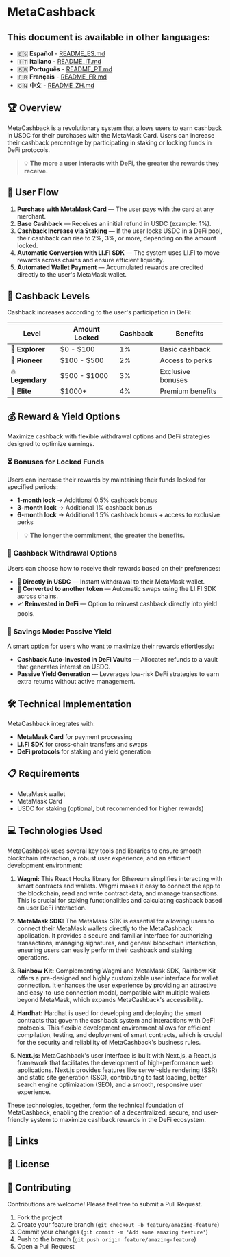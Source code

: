 # MetaCashback

## This document is available in other languages:
- 🇪🇸 **Español** - [README_ES.md](README_ES.md)
- 🇮🇹 **Italiano** - [README_IT.md](README_IT.md)
- 🇧🇷 **Português** - [README_PT.md](README_PT.md)
- 🇫🇷 **Français** - [README_FR.md](README_FR.md)
- 🇨🇳 **中文** - [README_ZH.md](README_ZH.md)

## 🏆 Overview

MetaCashback is a revolutionary system that allows users to earn cashback in USDC for their purchases with the MetaMask Card. Users can increase their cashback percentage by participating in staking or locking funds in DeFi protocols.

> 💡 **The more a user interacts with DeFi, the greater the rewards they receive.**

## 🚀 User Flow

1. **Purchase with MetaMask Card** — The user pays with the card at any merchant.
2. **Base Cashback** — Receives an initial refund in USDC (example: 1%).
3. **Cashback Increase via Staking** — If the user locks USDC in a DeFi pool, their cashback can rise to 2%, 3%, or more, depending on the amount locked.
4. **Automatic Conversion with LI.FI SDK** — The system uses LI.FI to move rewards across chains and ensure efficient liquidity.
5. **Automated Wallet Payment** — Accumulated rewards are credited directly to the user's MetaMask wallet.

## 🎯 Cashback Levels

Cashback increases according to the user's participation in DeFi:

| Level | Amount Locked | Cashback | Benefits |
|-------|--------------|----------|----------|
| 🔰 **Explorer** | $0 - $100 | 1% | Basic cashback |
| 🚀 **Pioneer** | $100 - $500 | 2% | Access to perks |
| 🔥 **Legendary** | $500 - $1000 | 3% | Exclusive bonuses |
| 👑 **Elite** | $1000+ | 4% | Premium benefits |

## 💰 Reward & Yield Options

Maximize cashback with flexible withdrawal options and DeFi strategies designed to optimize earnings.

### ⏳ Bonuses for Locked Funds

Users can increase their rewards by maintaining their funds locked for specified periods:

- **1-month lock** → Additional 0.5% cashback bonus
- **3-month lock** → Additional 1% cashback bonus
- **6-month lock** → Additional 1.5% cashback bonus + access to exclusive perks

> 💡 **The longer the commitment, the greater the benefits.**

### 🔄 Cashback Withdrawal Options

Users can choose how to receive their rewards based on their preferences:

- **💸 Directly in USDC** — Instant withdrawal to their MetaMask wallet.
- **🔄 Converted to another token** — Automatic swaps using the LI.FI SDK across chains.
- **📈 Reinvested in DeFi** — Option to reinvest cashback directly into yield pools.

### 🏦 Savings Mode: Passive Yield

A smart option for users who want to maximize their rewards effortlessly:

- **Cashback Auto-Invested in DeFi Vaults** — Allocates refunds to a vault that generates interest on USDC.
- **Passive Yield Generation** — Leverages low-risk DeFi strategies to earn extra returns without active management.

## 🛠️ Technical Implementation

MetaCashback integrates with:

- **MetaMask Card** for payment processing
- **LI.FI SDK** for cross-chain transfers and swaps
- **DeFi protocols** for staking and yield generation

## 📋 Requirements

- MetaMask wallet
- MetaMask Card
- USDC for staking (optional, but recommended for higher rewards)

## 💻 Technologies Used
MetaCashback uses several key tools and libraries to ensure smooth blockchain interaction, a robust user experience, and an efficient development environment:

1. **Wagmi:** This React Hooks library for Ethereum simplifies interacting with smart contracts and wallets. Wagmi makes it easy to connect the app to the blockchain, read and write contract data, and manage transactions. This is crucial for staking functionalities and calculating cashback based on user DeFi interaction.

2. **MetaMask SDK:** The MetaMask SDK is essential for allowing users to connect their MetaMask wallets directly to the MetaCashback application. It provides a secure and familiar interface for authorizing transactions, managing signatures, and general blockchain interaction, ensuring users can easily perform their cashback and staking operations.

3. **Rainbow Kit:** Complementing Wagmi and MetaMask SDK, Rainbow Kit offers a pre-designed and highly customizable user interface for wallet connection. It enhances the user experience by providing an attractive and easy-to-use connection modal, compatible with multiple wallets beyond MetaMask, which expands MetaCashback's accessibility.

4. **Hardhat:** Hardhat is used for developing and deploying the smart contracts that govern the cashback system and interactions with DeFi protocols. This flexible development environment allows for efficient compilation, testing, and deployment of smart contracts, which is crucial for the security and reliability of MetaCashback's business rules.

5. **Next.js:** MetaCashback's user interface is built with Next.js, a React.js framework that facilitates the development of high-performance web applications. Next.js provides features like server-side rendering (SSR) and static site generation (SSG), contributing to fast loading, better search engine optimization (SEO), and a smooth, responsive user experience.

These technologies, together, form the technical foundation of MetaCashback, enabling the creation of a decentralized, secure, and user-friendly system to maximize cashback rewards in the DeFi ecosystem.

## 🔗 Links

## 📄 License

## 👥 Contributing

Contributions are welcome! Please feel free to submit a Pull Request.

1. Fork the project
2. Create your feature branch (`git checkout -b feature/amazing-feature`)
3. Commit your changes (`git commit -m 'Add some amazing feature'`)
4. Push to the branch (`git push origin feature/amazing-feature`)
5. Open a Pull Request


